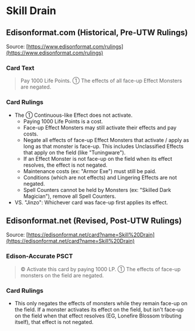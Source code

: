 # Skill Drain

## Edisonformat.com (Historical, Pre-UTW Rulings)

Source: [https://www.edisonformat.com/rulings](https://www.edisonformat.com/rulings)

### Card Text

> Pay 1000 Life Points. ① The effects of all face-up Effect Monsters are negated.

### Card Rulings

*   The ① Continuous-like Effect does not activate.
    *   Paying 1000 Life Points is a cost.
    *   Face-up Effect Monsters may still activate their effects and pay costs.
    *   Negate all effects of face-up Effect Monsters that activate / apply as long as that monster is face-up. This includes Unclassified Effects that apply on the field (like "Tuningware").
    *   If an Effect Monster is not face-up on the field when its effect resolves, the effect is not negated.
    *   Maintenance costs (ex: "Armor Exe") must still be paid.
    *   Conditions (which are not effects) and Lingering Effects are not negated.
    *   Spell Counters cannot be held by Monsters (ex: "Skilled Dark Magician"), remove all Spell Counters.
*   VS. "Jinzo": Whichever card was face-up first applies its effect.

## Edisonformat.net (Revised, Post-UTW Rulings)

Source: [https://edisonformat.net/card?name=Skill%20Drain](https://edisonformat.net/card?name=Skill%20Drain)

### Edison-Accurate PSCT

> © Activate this card by paying 1000 LP.
> ① The effects of face-up monsters on the field are negated.

### Card Rulings

*   This only negates the effects of monsters while they remain face-up on the field.
If a monster activates its effect on the field, but isn't face-up on the field when that effect resolves (EG, Lonefire Blossom tributing itself), that effect is not negated.
            